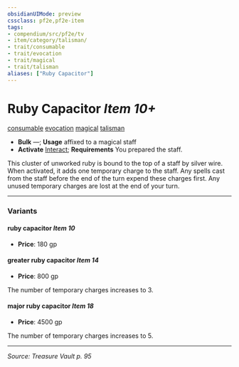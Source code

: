 ```yaml
---
obsidianUIMode: preview
cssclass: pf2e,pf2e-item
tags:
- compendium/src/pf2e/tv
- item/category/talisman/
- trait/consumable
- trait/evocation
- trait/magical
- trait/talisman
aliases: ["Ruby Capacitor"]
---
```

# Ruby Capacitor *Item 10+*  
[consumable](consumable.md "Consumable Item Trait")  [evocation](evocation.md "Evocation School Trait")  [magical](magical.md "Magical Item Trait")  [talisman](talisman.md "Talisman Item Trait")  

- **Bulk** —; **Usage** affixed to a magical staff
- **Activate** [Interact](interact.md); **Requirements** You prepared the staff.

This cluster of unworked ruby is bound to the top of a staff by silver wire. When activated, it adds one temporary charge to the staff. Any spells cast from the staff before the end of the turn expend these charges first. Any unused temporary charges are lost at the end of your turn.

---

### Variants

#### ruby capacitor *Item 10*

- **Price**: 180 gp

#### greater ruby capacitor *Item 14*

- **Price**: 800 gp

The number of temporary charges increases to 3.

#### major ruby capacitor *Item 18*

- **Price**: 4500 gp

The number of temporary charges increases to 5.

---
*Source: Treasure Vault p. 95*